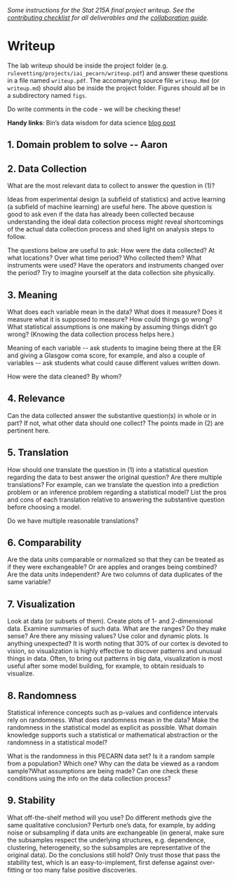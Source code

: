 *Some instructions for the Stat 215A final project writeup. See the [contributing checklist](https://github.com/Yu-Group/rule-vetting#contributing-checklist) for all deliverables and the [collaboration guide](https://github.com/Yu-Group/rule-vetting/docs/collaborating_for_data_scientists.md).*

# Writeup

The lab writeup should be inside the project folder (e.g. `rulevetting/projects/iai_pecarn/writeup.pdf`) and answer these questions in a file named `writeup.pdf`.
The accomanying source file `writeup.Rmd` (or `writeup.md`) should also be inside the project folder.
Figures should all be in a subdirectory named `figs`.

Do write comments in the code - we will be checking these!


**Handy links**: Bin’s data wisdom for data science [blog post](http://www.odbms.org/2015/04/data-wisdom-for-data-science/)

## 1. Domain problem to solve -- Aaron

## 2. Data Collection
What are the most relevant data to collect to answer the question in (1)?

Ideas from experimental design (a subfield of statistics) and active learning (a subfield of machine learning) are useful here. The above question is good to ask even if the data has already been collected because understanding the ideal data collection process might reveal shortcomings of the actual data collection process and shed light on analysis steps to follow.

The questions below are useful to ask: How were the data collected? At what locations? Over what time period? Who collected them? What instruments were used? Have the operators and instruments changed over the period? Try to imagine yourself at the data collection site physically.
## 3. Meaning
What does each variable mean in the data? What does it measure? Does it measure what it is supposed to measure? How could things go wrong? What statistical assumptions is one making by assuming things didn’t go wrong? (Knowing the data collection process helps here.)

Meaning of each variable -- ask students to imagine being there at the ER and giving a Glasgow coma score, for example, and also a couple of variables -- ask students what could cause different values written down.

How were the data cleaned? By whom? 

## 4. Relevance
Can the data collected answer the substantive question(s) in whole or in part? If not, what other data should one collect? The points made in (2) are pertinent here.

## 5. Translation
How should one translate the question in (1) into a statistical question regarding the data to best answer the original question? Are there multiple translations? For example, can we translate the question into a prediction problem or an inference problem regarding a statistical model? List the pros and cons of each translation relative to answering the substantive question before choosing a model.

Do we have multiple reasonable translations? 
## 6. Comparability
Are the data units comparable or normalized so that they can be treated as if they were exchangeable? Or are apples and oranges being combined? Are the data units independent? Are two columns of data duplicates of the same variable?
## 7. Visualization
Look at data (or subsets of them). Create plots of 1- and 2-dimensional data. Examine summaries of such data. What are the ranges? Do they make sense? Are there any missing values? Use color and dynamic plots. Is anything unexpected? It is worth noting that 30% of our cortex is devoted to vision, so visualization is highly effective to discover patterns and unusual things in data. Often, to bring out patterns in big data, visualization is most useful after some model building, for example, to obtain residuals to visualize.
## 8. Randomness
Statistical inference concepts such as p-values and confidence intervals rely on randomness. What does randomness mean in the data? Make the randomness in the statistical model as explicit as possible. What domain knowledge supports such a statistical or mathematical abstraction or the randomness in a statistical model?

What is the randomness in this PECARN data set? Is it a random sample from a population? Which one? Why can the data be viewed as a random sample?What assumptions are being made? Can one check these conditions using the info on the data collection process?
## 9. Stability
What off-the-shelf method will you use? Do different methods give the same qualitative conclusion? Perturb one’s data, for example, by adding noise or subsampling if data units are exchangeable (in general, make sure the subsamples respect the underlying structures, e.g. dependence, clustering, heterogeneity, so the subsamples are representative of the original data). Do the conclusions still hold? Only trust those that pass the stability test, which is an easy-to-implement, first defense against over-fitting or too many false positive discoveries.

